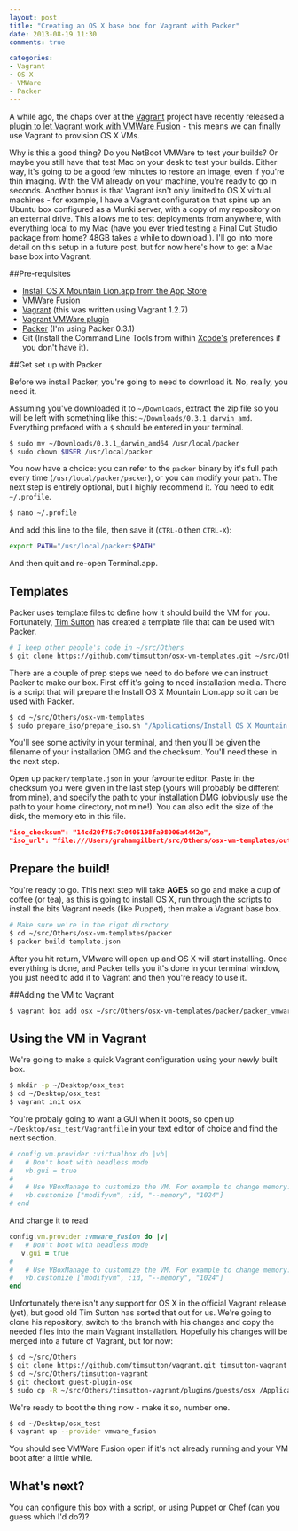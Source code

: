 ```yaml
---
layout: post
title: "Creating an OS X base box for Vagrant with Packer"
date: 2013-08-19 11:30
comments: true

categories: 
- Vagrant
- OS X
- VMWare
- Packer
---
```


A while ago, the chaps over at the [Vagrant](http://www.vagrantup.com/) project have recently released a [plugin to let Vagrant work with VMWare Fusion](http://www.vagrantup.com/vmware) - this means we can finally use Vagrant to provision OS X VMs. 

Why is this a good thing? Do you NetBoot VMWare to test your builds? Or maybe you still have that test Mac on your desk to test your builds. Either way, it's going to be a good few minutes to restore an image, even if you're thin imaging. With the VM already on your machine, you're ready to go in seconds. Another bonus is that Vagrant isn't only limited to OS X virtual machines - for example, I have a Vagrant configuration that spins up an Ubuntu box configured as a Munki server, with a copy of my repository on an external drive. This allows me to test deployments from anywhere, with everything local to my Mac (have you ever tried testing a Final Cut Studio package from home? 48GB takes a while to download.). I'll go into more detail on this setup in a future post, but for now here's how to get a Mac base box into Vagrant.<!--more-->

##Pre-requisites

* [Install OS X Mountain Lion.app from the App Store](https://itunes.apple.com/gb/app/os-x-mountain-lion/id537386512?mt=12)
* [VMWare Fusion](http://www.vmware.com/products/fusion/overview.html)
* [Vagrant](http://downloads.vagrantup.com/) (this was written using Vagrant 1.2.7)
* [Vagrant VMWare plugin](http://www.vagrantup.com/vmware)
* [Packer](http://www.packer.io/downloads.html) (I'm using Packer 0.3.1)
* Git (Install the Command Line Tools from within [Xcode's](https://itunes.apple.com/gb/app/xcode/id497799835?mt=12) preferences if you don't have it).

##Get set up with Packer

Before we install Packer, you're going to need to download it. No, really, you need it.

Assuming you've downloaded it to ``~/Downloads``, extract the zip file so you will be left with something like this: ``~/Downloads/0.3.1_darwin_amd``. Everything prefaced with a ``$`` should be entered in your terminal.

``` bash
$ sudo mv ~/Downloads/0.3.1_darwin_amd64 /usr/local/packer
$ sudo chown $USER /usr/local/packer
```

You now have a choice: you can refer to the ``packer`` binary by it's full path every time (``/usr/local/packer/packer``), or you can modify your path. The next step is entirely optional, but I highly recommend it. You need to edit ``~/.profile``.

``` bash
$ nano ~/.profile
```

And add this line to the file, then save it (``CTRL-O`` then ``CTRL-X``):

``` bash
export PATH="/usr/local/packer:$PATH"
```

And then quit and re-open Terminal.app.

## Templates
Packer uses template files to define how it should build the VM for you. Fortunately, [Tim Sutton](http://macops.ca) has created a template file that can be used with Packer.

``` bash
# I keep other people's code in ~/src/Others
$ git clone https://github.com/timsutton/osx-vm-templates.git ~/src/Others
```

There are a couple of prep steps we need to do before we can instruct Packer to make our box. First off it's going to need installation media. There is a script that will prepare the Install OS X Mountain Lion.app so it can be used with Packer.

```bash
$ cd ~/src/Others/osx-vm-templates
$ sudo prepare_iso/prepare_iso.sh "/Applications/Install OS X Mountain Lion.app" out
```

You'll see some activity in your terminal, and then you'll be given the filename of your installation DMG and the checksum. You'll need these in the next step.

Open up ``packer/template.json`` in your favourite editor. Paste in the checksum you were given in the last step (yours will probably be different from mine), and specify the path to your installation DMG (obviously use the path to your home directory, not mine!). You can also edit the size of the disk, the memory etc in this file.

``` json
"iso_checksum": "14cd20f75c7c0405198fa98006a4442e",
"iso_url": "file:///Users/grahamgilbert/src/Others/osx-vm-templates/out/OSX_InstallESD_10.8.4_12E55.dmg",
```


## Prepare the build!

You're ready to go. This next step will take __AGES__ so go and make a cup of coffee (or tea), as this is going to install OS X, run through the scripts to install the bits Vagrant needs (like Puppet), then make a Vagrant base box.

```bash
# Make sure we're in the right directory
$ cd ~/src/Others/osx-vm-templates/packer
$ packer build template.json
```

After you hit return, VMware will open up and OS X will start installing. Once everything is done, and Packer tells you it's done in your terminal window, you just need to add it to Vagrant and then you're ready to use it.

##Adding the VM to Vagrant
 
```bash
$ vagrant box add osx ~/src/Others/osx-vm-templates/packer/packer_vmware_vmware.box
```

## Using the VM in Vagrant

We're going to make a quick Vagrant configuration using your newly built box.

```bash
$ mkdir -p ~/Desktop/osx_test
$ cd ~/Desktop/osx_test
$ vagrant init osx
```

You're probaly going to want a GUI when it boots, so open up ``~/Desktop/osx_test/Vagrantfile`` in your text editor of choice and find the next section.

```ruby
# config.vm.provider :virtualbox do |vb|
#   # Don't boot with headless mode
#   vb.gui = true
#
#   # Use VBoxManage to customize the VM. For example to change memory:
#   vb.customize ["modifyvm", :id, "--memory", "1024"]
# end
```
  
  And change it to read
  
```ruby
config.vm.provider :vmware_fusion do |v|
#   # Don't boot with headless mode
   v.gui = true
#
#   # Use VBoxManage to customize the VM. For example to change memory:
#   vb.customize ["modifyvm", :id, "--memory", "1024"]
end
```

Unfortunately there isn't any support for OS X in the official Vagrant release (yet), but good old Tim Sutton has sorted that out for us. We're going to clone his repository, switch to the branch with his changes and copy the needed files into the main Vagrant installation. Hopefully his changes will be merged into a future of Vagrant, but for now:

```bash
$ cd ~/src/Others
$ git clone https://github.com/timsutton/vagrant.git timsutton-vagrant
$ cd ~/src/Others/timsutton-vagrant
$ git checkout guest-plugin-osx
$ sudo cp -R ~/src/Others/timsutton-vagrant/plugins/guests/osx /Applications/Vagrant/embedded/gems/gems/vagrant-1.2.7/plugins/guests/osx
```

We're ready to boot the thing now - make it so, number one.

```bash
$ cd ~/Desktop/osx_test
$ vagrant up --provider vmware_fusion
```

You should see VMWare Fusion open if it's not already running and your VM boot after a little while.

## What's next?
You can configure this box with a script, or using Puppet or Chef (can you guess which I'd do?)?